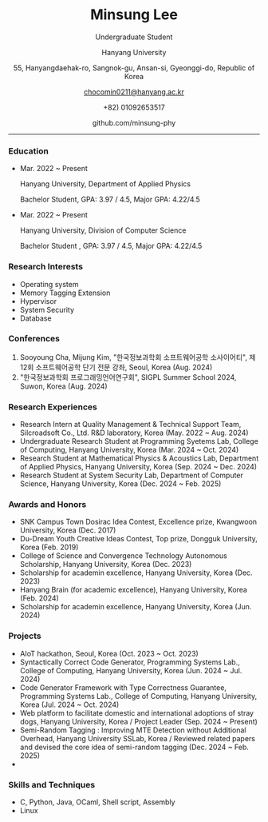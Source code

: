 <div align="center">
  
# Minsung Lee

Undergraduate Student

Hanyang University

55, Hanyangdaehak-ro, Sangnok-gu, Ansan-si, Gyeonggi-do, Republic of Korea

chocomin0211@hanyang.ac.kr

+82) 01092653517

github.com/minsung-phy

</div>

---

### Education
- Mar. 2022 ~ Present
  
  Hanyang University, Department of Applied Physics

  Bachelor Student, GPA: 3.97 / 4.5, Major GPA: 4.22/4.5
  
- Mar. 2022 ~ Present

  Hanyang University, Division of Computer Science

  Bachelor Student , GPA: 3.97 / 4.5, Major GPA: 4.22/4.5

### Research Interests
- Operating system
- Memory Tagging Extension
- Hypervisor
- System Security
- Database

### Conferences
1. Sooyoung Cha, Mijung Kim, "한국정보과학회 소프트웨어공학 소사이어티", 제 12회 소프트웨어공학 단기 전문 강좌, Seoul, Korea (Aug. 2024)
2. "한국정보과학회 프로그래밍언어연구회", SIGPL Summer School 2024, Suwon, Korea (Aug. 2024)

### Research Experiences
- Research Intern at Quality Management & Technical Support Team, Silcroadsoft Co., Ltd. R&D laboratory, Korea (May. 2022 ~ Aug. 2024)
- Undergraduate Research Student at Programming Syetems Lab, College of Computing, Hanyang University, Korea (Mar. 2024 ~ Oct. 2024)
- Research Student at Mathematical Physics & Acoustics Lab, Department of Applied Physics, Hanyang University, Korea (Sep. 2024 ~ Dec. 2024)
- Research Student at System Security Lab, Department of Computer Science, Hanyang University, Korea (Dec. 2024 ~ Feb. 2025)

### Awards and Honors
- SNK Campus Town Dosirac Idea Contest, Excellence prize, Kwangwoon University, Korea (Dec. 2017)
- Du-Dream Youth Creative Ideas Contest, Top prize, Dongguk University, Korea (Feb. 2019)
- College of Science and Convergence Technology Autonomous Scholarship, Hanyang University, Korea (Dec. 2023)
- Scholarship for academin excellence, Hanyang University, Korea (Dec. 2023)
- Hanyang Brain (for academic excellence), Hanyang University, Korea (Feb. 2024)
- Scholarship for academin excellence, Hanyang University, Korea (Jun. 2024)
  
### Projects
- AIoT hackathon, Seoul, Korea (Oct. 2023 ~ Oct. 2023)
- Syntactically Correct Code Generator, Programming Systems Lab., College of Computing, Hanyang University, Korea (Jun. 2024 ~ Jul. 2024)
- Code Generator Framework with Type Correctness Guarantee, Programming Systems Lab., College of Computing, Hanyang University, Korea (Jul. 2024 ~ Oct. 2024)
- Web platform to facilitate domestic and international adoptions of stray dogs, Hanyang University, Korea / Project Leader (Sep. 2024 ~ Present)
- Semi-Random Tagging : Improving MTE Detection without Additional Overhead, Hanyang University SSLab, Korea / Reviewed related papers and devised the core idea of semi-random tagging (Dec. 2024 ~ Feb. 2025)
- 
### Skills and Techniques
- C, Python, Java, OCaml, Shell script, Assembly
- Linux
